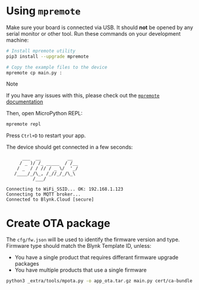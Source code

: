 
# Using `mpremote`

Make sure your board is connected via USB. It should **not** be opened by any serial monitor or other tool.
Run these commands on your development machine:

```sh
# Install mpremote utility
pip3 install --upgrade mpremote

# Copy the example files to the device
mpremote cp main.py :
```

> [!NOTE]
> If you have any issues with this, please check out the [`mpremote` documentation](https://docs.micropython.org/en/latest/reference/mpremote.html)

Then, open MicroPython REPL:

```sh
mpremote repl
```

Press `Ctrl+D` to restart your app.

The device should get connected in a few seconds:

```log
      ___  __          __
     / _ )/ /_ _____  / /__
    / _  / / // / _ \/  '_/
   /____/_/\_, /_//_/_/\_\
          /___/

Connecting to WiFi_SSID... OK: 192.168.1.123
Connecting to MQTT broker...
Connected to Blynk.Cloud [secure]
```

# Create OTA package

The `cfg/fw.json` will be used to identify the firmware version and type.
Firmware type should match the Blynk Template ID, unless:
- You have a single product that requires differant firmware upgrade packages
- You have multiple products that use a single firmware

```sh
python3 _extra/tools/mpota.py -o app_ota.tar.gz main.py cert/ca-bundle.pem `find ./lib -name '*.py'`
```


